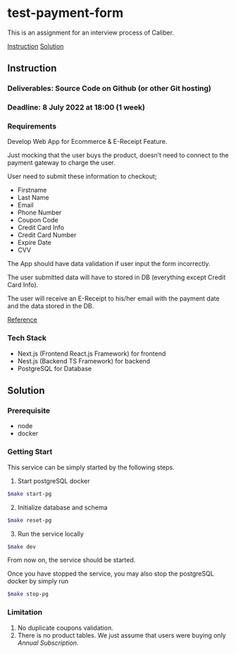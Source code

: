 # test-payment-form

This is an assignment for an interview process of Caliber.

[Instruction](#instruction)
[Solution](#solution)

## Instruction

### Deliverables: Source Code on Github (or other Git hosting)

### Deadline: 8 July 2022 at 18:00 (1 week)

### Requirements

Develop Web App for Ecommerce & E-Receipt Feature.

Just mocking that the user buys the product, doesn’t need to connect to the payment gateway to charge the user.

User need to submit these information to checkout;

- Firstname
- Last Name
- Email
- Phone Number
- Coupon Code
- Credit Card Info
- Credit Card Number
- Expire Date
- CVV

The App should have data validation if user input the form incorrectly.

The user submitted data will have to stored in DB (everything except Credit Card Info).

The user will receive an E-Receipt to his/her email with the payment date and the data stored in the DB.

[Reference](https://checkout.cariber.co/add-sku-634cac96-9b75-41d0-8605-f902cde1566f/?cpc=career92)

### Tech Stack

- Next.js (Frontend React.js Framework) for frontend
- Nest.js (Backend TS Framework) for backend
- PostgreSQL for Database

## Solution

### Prerequisite

- node
- docker

### Getting Start

This service can be simply started by the following steps.

1. Start postgreSQL docker

```sh
$make start-pg
```

2. Initialize database and schema

```sh
$make reset-pg
```

3. Run the service locally

```sh
$make dev
```

From now on, the service should be started.

Once you have stopped the service, you may also stop the postgreSQL docker by simply run

```sh
$make stop-pg
```

### Limitation

1. No duplicate coupons validation.
2. There is no product tables. We just assume that users were buying only *Annual Subscription*.
